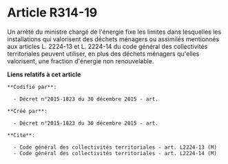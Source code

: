 # Article R314-19

Un arrêté du ministre chargé de l'énergie fixe les limites dans lesquelles les installations qui valorisent des déchets
ménagers ou assimilés mentionnés aux articles L. 2224-13 et L. 2224-14 du code général des collectivités territoriales
peuvent utiliser, en plus des déchets ménagers qu'elles valorisent, une fraction d'énergie non renouvelable.

**Liens relatifs à cet article**

	**Codifié par**:

	  - Décret n°2015-1823 du 30 décembre 2015 - art.

	**Créé par**:

	  - Décret n°2015-1823 du 30 décembre 2015 - art.

	**Cite**:

	  - Code général des collectivités territoriales - art. L2224-13 (M)
	  - Code général des collectivités territoriales - art. L2224-14 (M)
